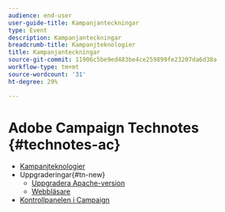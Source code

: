 ```yaml
---
audience: end-user
user-guide-title: Kampanjanteckningar
type: Event
description: Kampanjanteckningar
breadcrumb-title: Kampanjteknologier
title: Kampanjanteckningar
source-git-commit: 11906c5be9ed483be4ce259899fe23207da6d38a
workflow-type: tm+mt
source-wordcount: '31'
ht-degree: 29%

---
```



# Adobe Campaign Technotes {#technotes-ac}

+ [Kampanjteknologier](technotes-home.md)
+ Uppgraderingar{#tn-new}
   + [Uppgradera Apache-version](upgrades/apache.md)
   + [Webbläsare](upgrades/browsers.md)
+ [Kontrollpanelen i Campaign](https://experienceleague.adobe.com/docs/control-panel/using/control-panel-home.html?lang=sv)
